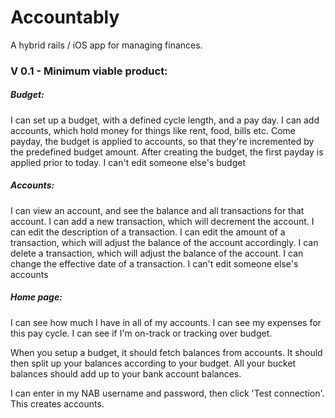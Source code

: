 # Accountably
A hybrid rails / iOS app for managing finances.

### V 0.1 - Minimum viable product:

##### Budget:
I can set up a budget, with a defined cycle length, and a pay day.
I can add accounts, which hold money for things like rent, food, bills etc.
Come payday, the budget is applied to accounts, so that they're incremented by the predefined budget amount.
After creating the budget, the first payday is applied prior to today.
I can't edit someone else's budget

##### Accounts:
I can view an account, and see the balance and all transactions for that account.
I can add a new transaction, which will decrement the account.
I can edit the description of a transaction.
I can edit the amount of a transaction, which will adjust the balance of the account accordingly.
I can delete a transaction, which will adjust the balance of the account.
I can change the effective date of a transaction.
I can't edit someone else's accounts

##### Home page:
I can see how much I have in all of my accounts.
I can see my expenses for this pay cycle.
I can see if I'm on-track or tracking over budget.



When you setup a budget, it should fetch balances from accounts.
It should then split up your balances according to your budget.
All your bucket balances should add up to your bank account balances.

I can enter in my NAB username and password, then click 'Test connection'.
This creates accounts.
